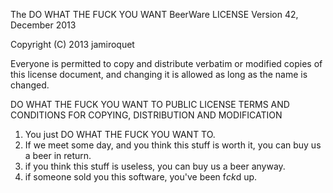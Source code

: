 The DO WHAT THE FUCK YOU WANT BeerWare LICENSE
                    Version 42, December 2013

 Copyright (C) 2013 jamiroquet

 Everyone is permitted to copy and distribute verbatim or modified
 copies of this license document, and changing it is allowed as long
 as the name is changed.
 
   DO WHAT THE FUCK YOU WANT TO PUBLIC LICENSE
 TERMS AND CONDITIONS FOR COPYING, DISTRIBUTION AND MODIFICATION

   1. You just DO WHAT THE FUCK YOU WANT TO.
   2. If we meet some day, and you think this stuff is worth it, you can buy us a beer in return.
   3. if you think this stuff is useless, you can buy us a beer anyway. 
   4. if someone sold you this software, you've been f*ck*d up.

